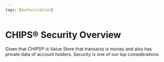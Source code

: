 ```yaml
---
tags: [Authorization]
---
```

# CHIPS&reg; Security Overview
Given that CHIPS&reg; is Value Store that transacts is money and also has private data of account holders. Security is one of our top considerations



